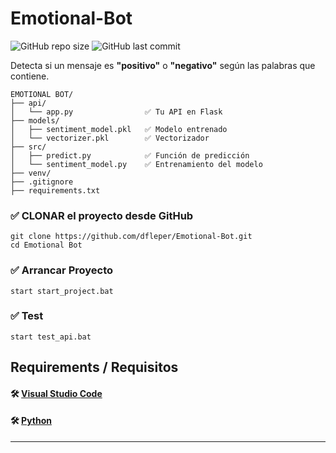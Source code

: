 # Emotional-Bot

![GitHub repo size](https://img.shields.io/github/repo-size/dfleper/Emotional-Bot?logo=github)
![GitHub last commit](https://img.shields.io/github/last-commit/dfleper/Emotional-Bot?color=blue&label=last-commit&logo=github&logoColor=white)

Detecta si un mensaje es **"positivo"** o **"negativo"** según las palabras que contiene.
```
EMOTIONAL BOT/
├── api/
│   └── app.py                ✅ Tu API en Flask
├── models/
│   ├── sentiment_model.pkl   ✅ Modelo entrenado
│   └── vectorizer.pkl        ✅ Vectorizador
├── src/
│   ├── predict.py            ✅ Función de predicción
│   └── sentiment_model.py    ✅ Entrenamiento del modelo
├── venv/                     
├── .gitignore                
├── requirements.txt          
```
### ✅ CLONAR el proyecto desde GitHub
```
git clone https://github.com/dfleper/Emotional-Bot.git
cd Emotional Bot
```
### ✅ Arrancar Proyecto
```
start start_project.bat
```
### ✅ Test
```
start test_api.bat
```
## Requirements / Requisitos
#### 🛠 [Visual Studio Code](https://code.visualstudio.com/) 
#### 🛠 [Python](https://www.python.org/) 
-----
